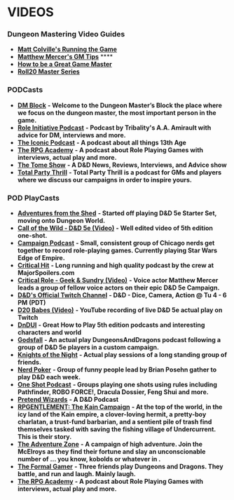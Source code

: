# VIDEOS

### D**ungeon Mastering Video Guides**

* [**Matt Colville's Running the Game**](https://www.youtube.com/watch?v=e-YZvLUXcR8&list=PLlUk42GiU2guNzWBzxn7hs8MaV7ELLCP_)
* [**Matthew Mercer's GM Tips**](https://www.youtube.com/watch?v=6XikjjQok5Y&list=PL7atuZxmT9570U87GhK_20NcbxM43vkom)  ****
* [**How to be a Great Game Master**](https://www.youtube.com/channel/UC1F4eMw3W_rHBfxf9_m1hbw)
* [**Roll20 Master Series**](https://www.youtube.com/playlist?list=PL4ihyL-PTq4N5DRmy72zCqD1eQhnqaCTp)

### **PODCasts**

* [**DM Block**](http://dungeonmasterblock.podbean.com/) **- Welcome to the Dungeon Master’s Block the place where we focus on the dungeon master, the most important person in the game.**
* [**Role Initiative Podcast**](http://roleinitiative.podbean.com/) **- Podcast by Tribality's A.A. Amirault with advice for DM, interviews and more.**
* [**The Iconic Podcast**](http://iconicpodcast.com/) **- A podcast about all things 13th Age**
* [**The RPG Academy**](http://therpgacademy.com/) **- A podcast about Role Playing Games with interviews, actual play and more.**
* [**The Tome Show**](http://www.thetomeshow.com/) **- A D&D News, Reviews, Interviews, and Advice show**
* [**Total Party Thrill**](http://www.totalpartythrillcast.com/) **- Total Party Thrill is a podcast for GMs and players where we discuss our campaigns in order to inspire yours.**

### **POD PlayCasts**

* [**Adventures from the Shed**](http://www.adventuresfromtheshed.com/) **- Started off playing D&D 5e Starter Set, moving onto Dungeon World.**
* [**Call of the Wild - D&D 5e \(Video\)**](https://www.youtube.com/watch?v=eNFnPlTGwhg) **- Well edited video of 5th edition one-shot.**
* [**Campaign Podcast**](http://www.oneshotpodcast.com/category/campaign/) **- Small, consistent group of Chicago nerds get together to record role-playing games. Currently playing Star Wars Edge of Empire.**
* [**Critical Hit**](http://majorspoilers.com/critical-hit/) **- Long running and high quality podcast by the crew at MajorSpoilers.com**
* [**Critical Role - Geek & Sundry \(Video\)**](http://geekandsundry.com/critical-role-episode-1/) **- Voice actor Matthew Mercer leads a group of fellow voice actors on their epic D&D 5e Campaign.**
* [**D&D's Official Twitch Channel**](https://www.twitch.tv/wotc_dnd) **- D&D - Dice, Camera, Action @ Tu 4 - 6 PM \(PDT\)**
* [**D20 Babes \(Video\)**](https://www.youtube.com/channel/UCBiwNSyaVaD-o2SCavVrzlg) **- YouTube recording of live D&D 5e actual play on Twitch**
* [**DnDUI**](http://www.dndui.com/) **- Great How to Play 5th edition podcasts and interesting characters and world**
* [**Godsfall**](http://podbay.fm/show/962601477) **- An actual play DungeonsAndDragons podcast following a group of D&D 5e players in a custom campaign.**
* [**Knights of the Night**](http://www.kotnpodcast.com/) **- Actual play sessions of a long standing group of friends.**
* [**Nerd Poker**](http://www.earwolf.com/show/nerd-poker/) **- Group of funny people lead by Brian Posehn gather to play D&D each week.**
* [**One Shot Podcast**](http://www.oneshotpodcast.com/category/one-shot/) **- Groups playing one shots using rules including Pathfinder, ROBO FORCE!, Dracula Dossier, Feng Shui and more.**
* [**Pretend Wizards**](http://www.pretendwizards.com/) **- A D&D Podcast**
* [**RPGENTLEMENT: The Kain Campaign**](http://rpgentlemen.com/the-kain-campaign) **- At the top of the world, in the icy land of the Kain empire, a clover-loving hermit, a pretty-boy charlatan, a trust-fund barbarian, and a sentient pile of trash find themselves tasked with saving the fishing village of Undercurrent. This is their story.**
* [**The Adventure Zone**](http://www.maximumfun.org/shows/adventure-zone) **- A campaign of high adventure. Join the McElroys as they find their fortune and slay an unconscionable number of ... you know, kobolds or whatever in .**
* [**The Formal Gamer**](http://formalgamer.podbean.com/) **- Three friends play Dungeons and Dragons. They battle, and run and laugh. Mainly laugh.**
* [**The RPG Academy**](http://therpgacademy.com/) **- A podcast about Role Playing Games with interviews, actual play and more.**

